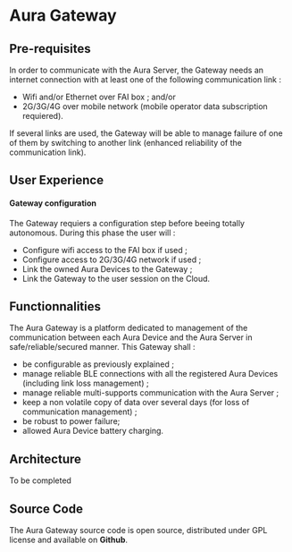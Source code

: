 # Aura Gateway

## Pre-requisites

In order to communicate with the Aura Server, the Gateway needs an internet connection with at least one of the following communication link :

* Wifi and/or Ethernet over FAI box ; and/or
* 2G/3G/4G over mobile network \(mobile operator data subscription requiered\).

If several links are used, the Gateway will be able to manage failure of one of them by switching to another link \(enhanced reliability of the communication link\).

## User Experience

#### Gateway configuration

The Gateway requiers a configuration step before beeing totally autonomous. During this phase the user will :

* Configure wifi access to the FAI box if used ;
* Configure access to 2G/3G/4G network if used ;
* Link the owned Aura Devices to the Gateway ;
* Link the Gateway to the user session on the Cloud. 

## Functionnalities

The Aura Gateway is a platform dedicated to management of the communication between each Aura Device and the Aura Server in safe/reliable/secured manner. This Gateway shall :

* be configurable as previously explained ;
* manage reliable BLE connections with all the registered Aura Devices \(including link loss management\) ;
* manage reliable multi-supports communication with the Aura Server ;
* keep a non volatile copy of data over several days \(for loss of communication management\) ;
* be robust to power failure;
* allowed Aura Device battery charging.

## Architecture

To be completed

## Source Code

The Aura Gateway source code is open source, distributed under GPL license and available on **Github**.

